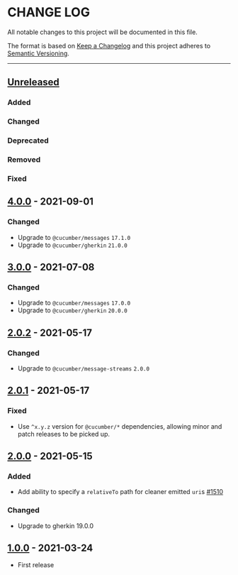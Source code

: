 # CHANGE LOG
All notable changes to this project will be documented in this file.

The format is based on [Keep a Changelog](http://keepachangelog.com/)
and this project adheres to [Semantic Versioning](http://semver.org/).

----
## [Unreleased]

### Added

### Changed

### Deprecated

### Removed

### Fixed

## [4.0.0] - 2021-09-01

### Changed

* Upgrade to `@cucumber/messages` `17.1.0`
* Upgrade to `@cucumber/gherkin` `21.0.0`

## [3.0.0] - 2021-07-08

### Changed

* Upgrade to `@cucumber/messages` `17.0.0`
* Upgrade to `@cucumber/gherkin` `20.0.0`

## [2.0.2] - 2021-05-17

### Changed

* Upgrade to `@cucumber/message-streams` `2.0.0`

## [2.0.1] - 2021-05-17

### Fixed

* Use `^x.y.z` version for `@cucumber/*` dependencies, allowing minor and patch releases to be picked up.

## [2.0.0] - 2021-05-15

### Added

* Add ability to specify a `relativeTo` path for cleaner emitted `uri`s [#1510](https://github.com/cucumber/cucumber/pull/1510)

### Changed

* Upgrade to gherkin 19.0.0

## [1.0.0] - 2021-03-24

* First release

<!-- Releases -->
[Unreleased]: https://github.com/cucumber/gherkin-streams/compare/v4.0.0...main
[4.0.0]:      https://github.com/cucumber/gherkin-streams/releases/tag/v3.0.0
[3.0.0]:      https://github.com/cucumber/gherkin-streams/releases/tag/v2.0.2
[2.0.2]:      https://github.com/cucumber/gherkin-streams/releases/tag/v2.0.1
[2.0.1]:      https://github.com/cucumber/gherkin-streams/releases/tag/v2.0.0
[2.0.0]:      https://github.com/cucumber/gherkin-streams/releases/tag/v1.0.0
[1.0.0]:      https://github.com/cucumber/gherkin-streams/releases/tag/v1.0.0

<!-- Contributors in alphabetical order -->
